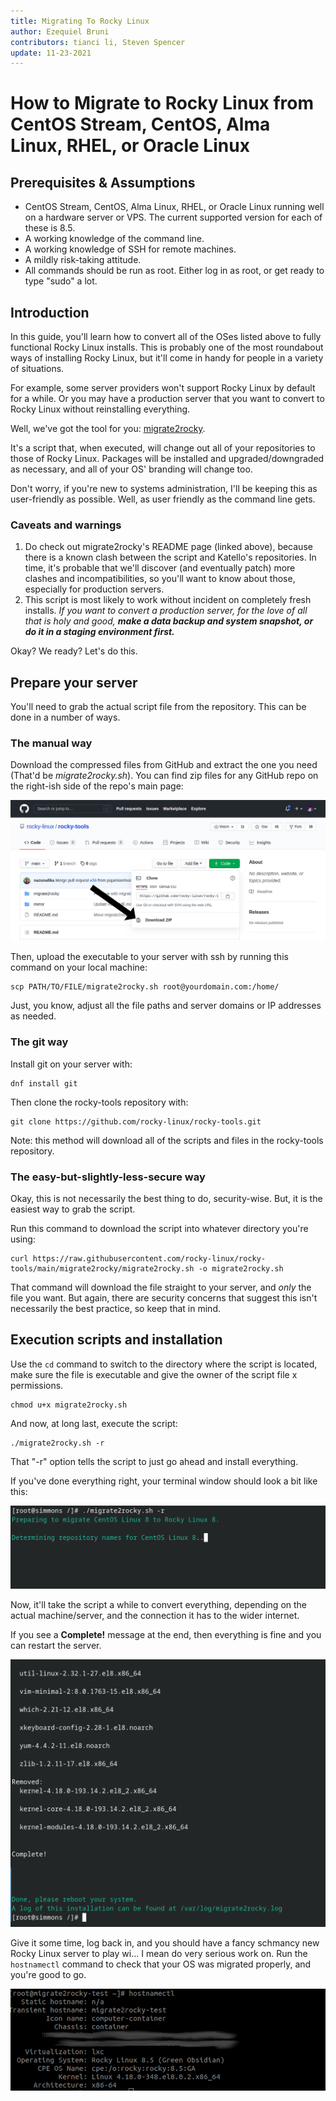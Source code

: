 ```yaml
---
title: Migrating To Rocky Linux
author: Ezequiel Bruni
contributors: tianci li, Steven Spencer
update: 11-23-2021
---
```


# How to Migrate to Rocky Linux from CentOS Stream, CentOS, Alma Linux, RHEL, or Oracle Linux

## Prerequisites & Assumptions

* CentOS Stream, CentOS, Alma Linux, RHEL, or Oracle Linux running well on a hardware server or VPS. The current supported version for each of these is 8.5.
* A working knowledge of the command line.
* A working knowledge of SSH for remote machines.
* A mildly risk-taking attitude.
* All commands should be run as root. Either log in as root, or get ready to type "sudo" a lot.

## Introduction

In this guide, you'll learn how to convert all of the OSes listed above to fully functional Rocky Linux installs. This is probably one of the most roundabout ways of installing Rocky Linux, but it'll come in handy for people in a variety of situations.

For example, some server providers won't support Rocky Linux by default for a while. Or you may have a production server that you want to convert to Rocky Linux without reinstalling everything.

Well, we've got the tool for you: [migrate2rocky](https://github.com/rocky-linux/rocky-tools/tree/main/migrate2rocky).

It's a script that, when executed, will change out all of your repositories to those of Rocky Linux. Packages will be installed and upgraded/downgraded as necessary, and all of your OS' branding will change too.

Don't worry, if you're new to systems administration, I'll be keeping this as user-friendly as possible. Well, as user friendly as the command line gets.

### Caveats and warnings

1. Do check out migrate2rocky's README page (linked above), because there is a known clash between the script and Katello's repositories. In time, it's probable that we'll discover (and eventually patch) more clashes and incompatibilities, so you'll want to know about those, especially for production servers.
2. This script is most likely to work without incident on completely fresh installs. _If you want to convert a production server, for the love of all that is holy and good, **make a data backup and system snapshot, or do it in a staging environment first.**_

Okay? We ready? Let's do this.

## Prepare your server

You'll need to grab the actual script file from the repository. This can be done in a number of ways.

### The manual way

Download the compressed files from GitHub and extract the one you need (That'd be *migrate2rocky.sh*). You can find zip files for any GitHub repo on the right-ish side of the repo's main page:

![The "Download Zip" button](images/migrate2rocky-github-zip.png)

Then, upload the executable to your server with ssh by running this command on your local machine:

```
scp PATH/TO/FILE/migrate2rocky.sh root@yourdomain.com:/home/
```

Just, you know, adjust all the file paths and server domains or IP addresses as needed.

### The git way

Install git on your server with:

```
dnf install git
```

Then clone the rocky-tools repository with:

```
git clone https://github.com/rocky-linux/rocky-tools.git
```

Note: this method will download all of the scripts and files in the rocky-tools repository.

### The easy-but-slightly-less-secure way

Okay, this is not necessarily the best thing to do, security-wise. But, it is the easiest way to grab the script.

Run this command to download the script into whatever directory you're using:

```
curl https://raw.githubusercontent.com/rocky-linux/rocky-tools/main/migrate2rocky/migrate2rocky.sh -o migrate2rocky.sh
```

That command will download the file straight to your server, and *only* the file you want. But again, there are security concerns that suggest this isn't necessarily the best practice, so keep that in mind.

## Execution scripts and installation

Use the `cd` command to switch to the directory where the script is located, make sure the file is executable and give the owner of the script file x permissions.

```
chmod u+x migrate2rocky.sh
```

And now, at long last, execute the script:

```
./migrate2rocky.sh -r
```

That "-r" option tells the script to just go ahead and install everything.

If you've done everything right, your terminal window should look a bit like this:

![a successful script startup](images/migrate2rocky-convert-01.png)

Now, it'll take the script a while to convert everything, depending on the actual machine/server, and the connection it has to the wider internet.

If you see a **Complete!** message at the end, then everything is fine and you can restart the server.

![a successful OS migration message](images/migrate2rocky-convert-02.png)

Give it some time, log back in, and you should have a fancy schmancy new Rocky Linux server to play wi... I mean do very serious work on. Run the `hostnamectl` command to check that your OS was migrated properly, and you're good to go.

![The results of the hostnamectl command](images/migrate2rocky-convert-03.png)
